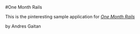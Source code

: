 #One Month Rails

This is the pinteresting sample application for 
[*One Month Rails*](http://onemonthrails.com)

by Andres Gaitan
